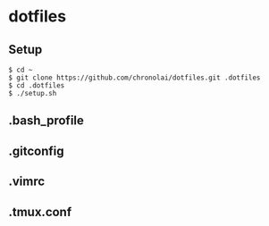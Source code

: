 # dotfiles

## Setup
``` shell
$ cd ~
$ git clone https://github.com/chronolai/dotfiles.git .dotfiles
$ cd .dotfiles
$ ./setup.sh
```

## .bash_profile

## .gitconfig

## .vimrc

## .tmux.conf

